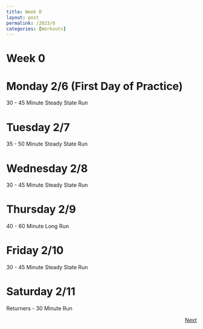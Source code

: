 ```yaml
---
title: Week 0
layout: post
permalink: /2023/0
categories: [Workouts]
---
```



# Week 0

# Monday 2/6 (First Day of Practice)

30 - 45 Minute Steady State Run

# Tuesday 2/7

35 - 50 Minute Steady State Run

# Wednesday 2/8

30 - 45 Minute Steady State Run

# Thursday 2/9

40 - 60 Minute Long Run

# Friday 2/10

30 - 45 Minute Steady State Run

# Saturday 2/11

Returners - 30 Minute Run

<div style="text-align: right"> <a href="{{site.baseurl}}/2023/1">Next</a></div>